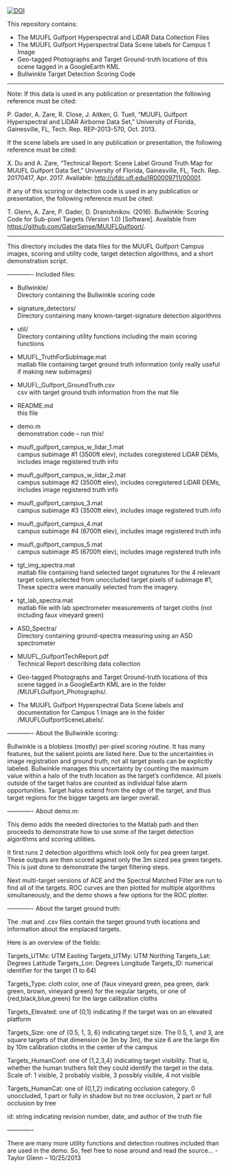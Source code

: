 [![DOI](https://zenodo.org/badge/DOI/10.5281/zenodo.1186326.svg)](https://doi.org/10.5281/zenodo.1186326)

This repository contains: 
* The MUUFL Gulfport Hyperspectral and LiDAR Data Collection Files  
* The MUUFL Gulfport Hyperspectral Data Scene labels for Campus 1 Image
* Geo-tagged Photographs and Target Ground-truth locations of this scene tagged in a GoogleEarth KML
* Bullwinkle Target Detection Scoring Code

****
Note:  If this data is used in any publication or presentation the following reference must be cited:

  P. Gader, A. Zare, R. Close, J. Aitken, G. Tuell, “MUUFL Gulfport Hyperspectral and LiDAR Airborne Data Set,”  University of Florida, Gainesville, FL, Tech. Rep. REP-2013-570, Oct. 2013.

If the scene labels are used in any publication or presentation, the following reference must be cited: 

  X. Du and A. Zare, “Technical Report: Scene Label Ground Truth Map for MUUFL Gulfport Data Set,” University of Florida, Gainesville, FL, Tech. Rep. 20170417, Apr. 2017. Available: http://ufdc.ufl.edu/IR00009711/00001.


If any of this scoring or detection code is used in any publication or presentation, the following reference must be cited:
  
  T. Glenn, A. Zare, P. Gader, D. Dranishnikov. (2016). Bullwinkle: Scoring Code for Sub-pixel Targets (Version 1.0) [Software]. Available from https://github.com/GatorSense/MUUFLGulfport/.
****

This directory includes the data files for the MUUFL Gulfport Campus images,
scoring and utility code, target detection algorithms, and a short demonstration script.

————-
Included files:

* Bullwinkle/                                          
  Directory containing the Bullwinkle scoring code

* signature_detectors/                                 
  Directory containing many known-target-signature detection algorithms

* util/                                               
  Directory containing utility functions including the main scoring functions

* MUUFL_TruthForSubImage.mat                          
  matlab file containing target ground truth information (only really useful if making new subimages)

* MUUFL_Gulfport_GroundTruth.csv                      
  csv with target ground truth information from the mat file

* README.md                                           
  this file

* demo.m                                              
  demonstration code – run this!

* muufl_gulfport_campus_w_lidar_1.mat                 
  campus subimage #1 (3500ft elev), includes coregistered LiDAR DEMs, includes image registered truth info

* muufl_gulfport_campus_w_lidar_2.mat                 
  campus subimage #2 (3500ft elev), includes coregistered LiDAR DEMs, includes image registered truth info

* muufl_gulfport_campus_3.mat                         
  campus subimage #3 (3500ft elev), includes image registered truth info

* muufl_gulfport_campus_4.mat                         
  campus subimage #4 (6700ft elev), includes image registered truth info

* muufl_gulfport_campus_5.mat                         
 campus subimage #5 (6700ft elev), includes image registered truth info

* tgt_img_spectra.mat                                 
 matlab file containing hand selected target signatures for the 4 relevant target colors,selected from unoccluded target pixels of subimage #1, These spectra were manually selected from the imagery.

* tgt_lab_spectra.mat                                 
 matlab file with lab spectrometer measurements of target cloths (not including faux vineyard green)

* ASD_Spectra/                                        
 Directory containing ground-spectra measuring using an ASD spectrometer
 
* MUUFL_GulfportTechReport.pdf                        
 Technical Report describing data collection

* Geo-tagged Photographs and Target Ground-truth locations of this scene tagged in a GoogleEarth KML are in the folder /MUUFLGulfport_Photographs/. 

* The MUUFL Gulfport Hyperspectral Data Scene labels and documentation for Campus 1 Image are in the folder /MUUFLGulfportSceneLabels/.

————-
About the Bullwinkle scoring:

Bullwinkle is a blobless (mostly) per-pixel scoring routine. It has many features, but the salient points are listed here.
Due to the uncertainties in image registration and ground truth, not all target pixels can be explicitly labeled.
Bullwinkle manages this uncertainty by counting the maximum value within a halo of the truth location as the target’s confidence.
All pixels outside of the target halos are counted as individual false alarm opportunities.
Target halos extend from the edge of the target, and thus target regions for the bigger targets are larger overall.

————-
About demo.m:

This demo adds the needed directories to the Matlab path and then proceeds to demonstrate how to use some of the target detection algorithms and scoring utilities.

It first runs 2 detection algorithms which look only for pea green target. These outputs are then scored against only the 3m sized pea green targets. This is just done to demonstrate the target filtering steps.

Next multi-target versions of ACE and the Spectral Matched Filter are run to find all of the targets. ROC curves are then plotted for multiple algorithms simultaneously, and the demo shows a few options for the ROC plotter.

————-
About the target ground truth:

The .mat and .csv files contain the target ground truth locations and information about the emplaced targets.

Here is an overview of the fields:

Targets_UTMx:  UTM Easting
Targets_UTMy:  UTM Northing
Targets_Lat:   Degrees Latitude
Targets_Lon:   Degrees Longitude
Targets_ID:    numerical identifier for the target (1 to 64)

Targets_Type:  cloth color, one of {faux vineyard green, pea green, dark green, brown, vineyard green} for the regular targets, or one of {red,black,blue,green} for the large calibration cloths

Targets_Elevated:  one of {0,1} indicating if the target was on an elevated platform

Targets_Size:  one of {0.5, 1, 3, 6} indicating target size. The 0.5, 1, and 3, are square targets of that dimension (ie 3m by 3m), the size 6 are the large 6m by 10m calibration cloths in the center of the campus

Targets_HumanConf: one of {1,2,3,4} indicating target visibility. That is, whether the human truthers felt they could identify the target in the data. Scale of: 1 visible, 2 probably visible, 3 possibly visible, 4 not visible

Targets_HumanCat: one of {0,1,2} indicating occlusion category. 0 unoccluded, 1 part or fully in shadow but no tree occlusion, 2 part or full occlusion by tree

id: string indicating revision number, date, and author of the truth file

————-

There are many more utility functions and detection routines included than are used in the demo. So, feel free to nose around and read the source…
-Taylor Glenn  – 10/25/2013
